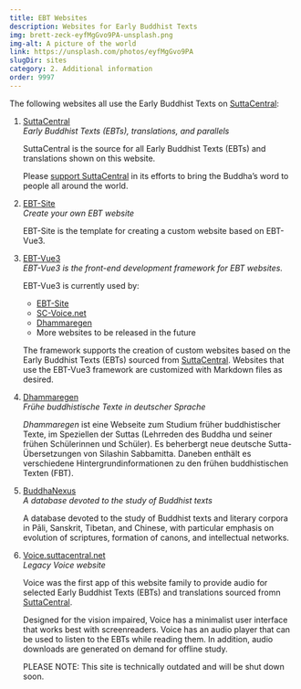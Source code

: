 ```yaml
---
title: EBT Websites
description: Websites for Early Buddhist Texts
img: brett-zeck-eyfMgGvo9PA-unsplash.png
img-alt: A picture of the world
link: https://unsplash.com/photos/eyfMgGvo9PA
slugDir: sites
category: 2. Additional information
order: 9997
---
```


The following websites all use the Early Buddhist Texts on [SuttaCentral](https://suttacentral.net):

1. [SuttaCentral](https://suttacentral.net)  
   *Early Buddhist Texts (EBTs), translations, and parallels*

   SuttaCentral is the source for all Early Buddhist Texts (EBTs) 
and translations shown on this website.

   Please [support SuttaCentral](https://suttacentral.net/donations)
in its efforts to bring the Buddha’s word to people all around the world.

1. [EBT-Site](https://ebt-site.sc-voice.net)  
   *Create your own EBT website*

   EBT-Site is the template for creating a custom website based on EBT-Vue3.

1. [EBT-Vue3](https://ebt-site.github.io/ebt-site3)  
   *EBT-Vue3 is the front-end development framework for EBT websites.*

   EBT-Vue3 is currently used by:
   * [EBT-Site](https://ebt-site.sc-voice.net/)
   * [SC-Voice.net](https://sc-voice.net)
   * [Dhammaregen](https://dhammaregen.net)
   * More websites to be released in the future

   The framework supports the creation of custom websites based on the Early Buddhist Texts (EBTs) sourced from [SuttaCentral](https://suttacentral.net). Websites that use the EBT-Vue3 framework are customized with Markdown files as desired.

1. [Dhammaregen](https://dhammaregen.net)  
   *Frühe buddhistische Texte in deutscher Sprache*

   *Dhammaregen* ist eine Webseite zum Studium früher buddhistischer Texte, im Speziellen der Suttas (Lehrreden des Buddha und seiner frühen Schülerinnen und Schüler). Es beherbergt neue deutsche Sutta-Übersetzungen von Silashin Sabbamitta. Daneben enthält es verschiedene Hintergrundinformationen zu den frühen buddhistischen Texten (FBT).

1. [BuddhaNexus](https://buddhanexus.net)  
   *A database devoted to the study of Buddhist texts*

   A database devoted to the study of Buddhist texts and literary corpora in Pāli, Sanskrit, Tibetan, and Chinese, with particular emphasis on evolution of scriptures, formation of canons, and intellectual networks.

1. [Voice.suttacentral.net](https://voice.suttacentral.net)  
   *Legacy Voice website*

   Voice was the first app of this website family to provide audio for selected Early Buddhist Texts (EBTs) and translations sourced fromn [SuttaCentral](https://suttacentral.net).

   Designed for the vision impaired, Voice has a minimalist user interface that works best with screenreaders. Voice has an audio player that can be used to listen to the EBTs while reading them. In addition, audio downloads are generated on demand for offline study.

   PLEASE NOTE: This site is technically outdated and will be shut down soon.

